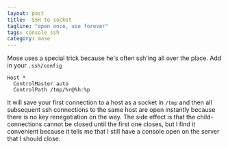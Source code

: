 ```yaml
---
layout: post
title:  SSH to socket
tagline: "open once, use forever"
tags: console ssh
category: mose
---
```

Mose uses a special trick because he's often ssh'ing all over the place. Add in your `.ssh/config`

    Host *
      ControlMaster auto
      ControlPath /tmp/%r@%h:%p

It will save your first connection to a host as a socket in `/tmp` and then all subsequent ssh connections to the same host are open instantly because there is no key renegotiation on the way. The side effect is that the child-connections cannot be closed until the first one closes, but I find it convenient because it tells me that I still have a console open on the server that I should close.
